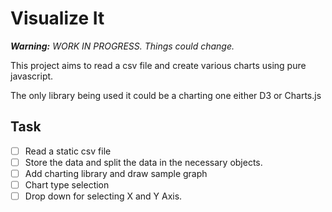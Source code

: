 # Visualize It

_**Warning:** WORK IN PROGRESS. Things could change._

This project aims to read a csv file and create various charts using pure javascript.

The only library being used it could be a charting one either D3 or Charts.js

## Task

- [ ] Read a static csv file
- [ ] Store the data and split the data in the necessary objects.
- [ ] Add charting library and draw sample graph
- [ ] Chart type selection
- [ ] Drop down for selecting X and Y Axis.
